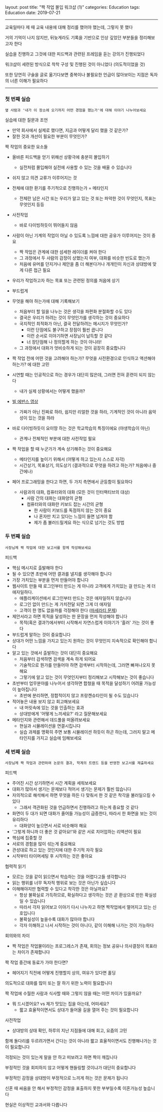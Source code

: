 layout: post
title: "짝 작업 몰입 워크샵 (1)"
categories: Education
tags: Education
date: 2019-07-21

---

교육일마다 제 때 교육 내용에 대해 정리를 했어야 했는데, 그렇지 못 했다

거의 기억이 나지 않지만, 뒤늦게라도 기록을 기반으로 인상 깊었던 부분들을 정리해보고자 한다

실습을 진행하고 그것에 대한 피드백과 관련된 프레임을 듣는 강의가 진행되었다

워크샵이 세련된 방식으로 착착 구성 및 진행된 것이 아니었다 (의도적이었을 것)

또한 당연히 구술을 글로 옮기다보면 중복이나 불필요한 언급이 많아보이는 지점은 독자의 너른 이해가 필요하다

---

### 첫 번째 실습

`옆 사람과 '내가 이 장소에 오기까지 어떤 경험을 했는가'에 대해 이야기 나누어보세요`



실습에 대한 질문과 조언

- 만약 회사에서 실제로 했다면, 지금과 어떻게 달리 했을 것 같은가?
- 잘한 것과 개선이 필요한 부분이 무엇인가?



짝 작업의 중요한 요소들

- 올바른 피드백을 얻기 위해선 상황극에 충분히 몰입하기
  - 실전처럼 몰입해야 실전에 사용할 수 있는 것을 배울 수 있습니다
- 쉬지 않고 의견 교류가 이루어지는 것
- 전체에 대한 환기를 주기적으로 진행하는가 = 메타인지
  - 전체란 남은 시간 또는 우리가 알고 있는 것 또는 파악한 것이 무엇인지, 목표는 무엇인지 등등
- 사전작업
  - 바로 다이빙하듯이 뛰어들지 않음
- 사람이 아닌 기계의 작업이 아닐 수 있도록 느낌에 대한 공유가 이루어지는 것이 중요
  - 짝 작업은 관계에 대한 섬세한 레이더를 켜야 한다
  - 그 과정에서 두 사람의 감정이 상했는지 여부, 대화를 비슷한 빈도로 했는가
  - 처음에 유머를 던지거나 제안을 좀 더 해본다거나 개개인이 자신과 상대방에 맞게 다른 접근 필요
- 우리가 작업하고자 하는 목표 또는 관련된 정의를 처음에 상기
- 부드럽게
- 무엇을 해야 하는가에 대해 기록해보기
  - 처음부터 할 일을 나누는 것은 생각을 파편화 분절화할 수도 있다
  - 결국은 우리가 하려는 것이 무엇인가를 생각하는 것이 중요하다
  - 국지적인 최적화가 아닌, 결국 전달하려는 메시지가 무엇인가?
    - 이런 단점에도 불구하고 장점이 훨씬 큽니다
    - 이런 순서로 이야기하면 사장님이 납득할 것 같다
    - 너 장단점해 나 정의할게 하는 것이 아니라!
  - 그 과정에서 대화가 엇비슷하게 되는 것이 굉장히 중요합니다



- 짝 작업 전에 어떤 것을 고려해야 하는가? 무엇을 사전환경으로 인식하고 액션해야 하는가? 에 대한 고민

- 시연할 때는 인공적으로 하는 경우가 대단히 많은데, 그러면 전혀 훈련이 되지 않는다
  - 내가 실제 상황에서는 어떻게 했을까?
- [빌 에반스 영상](https://youtu.be/anH8Y8vAz2Q?fbclid=IwAR0EwAJrPFmSUtyGPWND6_W0vEQn7KI9FTYo77yk-nFQfj8GN1IWryZvCh0)
  - 가짜가 아닌 진짜로 하라, 쉽지만 리얼한 것을 하라, 기계적인 것이 아니라 음악성이 있는 것을 하라
- 바로 다이빙하듯이 요이땅 하는 것은 학교학습의 특징이에요 (야생학습이 아닌)
  - 관계나 전체적인 부분에 대한 사전작업 필요
- 짝 작업을 할 때 누군가가 계속 상기해주는 것이 중요해요
  - 메타인지를 높이기 위해서 (어떻게 하고 있는지 스스로 자각)
  - 시간상기, 목표상기, 의도상기 (결과적으로 무엇을 하려고 하는가? 처음에나 중간에나)

- 페어 프로그래밍을 한다고 하면, 두 가지 측면에서 균등함이 필요하다
  - 사람과의 대화, 컴퓨터와의 대화 (모든 것이 인터랙티브의 대상)
    - 사람 간의 대화는 대화양의 균형
    - 컴퓨터와의 대화란 키보드 잡는 시간의 균형
      - 한 사람이 키보드를 독점하지 않는 것이 중요
      - 나 혼자만 치고 있다는 느낌이 들면 넘겨야 함
      - 제가 좀 불러드릴게요 하는 식으로 넘기는 것도 방법



### 두 번째 실습

`사장님께 짝 작업에 대한 보고서를 함께 작성해보세요`



피드백

- 핵심 메시지로 출발해야 한다
- 될 수 있으면 초반에 어떤 결과를 낼지를 생각해야 합니다
- 가장 가치있는 부분을 먼저 만들어야 합니다
- 웹사이트 만들 때 로그인부터 만드는 게 아니라 고객에게 가치있는 걸 만드는 게 더 애자일하다.
  - 애플리케이션에서 로그인부터 만드는 것은 애자일하지 않습니다
  - 로그인 없이 만드는 게 가치전달 되면 그게 더 애자일
  - 고객이 한 명도 없을까를 걱정해야 한다 ([마세라티 문제](https://blog.kivol.net/post/51143318331/마세라티-문제))
- 제안서라고 하면 목적을 달성하는 한 문장을 먼저 작성해야 합니다
  - 목적(혹은 결과?)에서부터 시작해서 자연스럽게 이야기가 '흘러' 가는 것이 좋다
- 부드럽게 말하는 것이 중요합니다
- 상대가 어떤 느낌을 가지고 있는지 원하는 것이 무엇인지 지속적으로 확인해야 합니다
- 알고 있는 것에서 출발하는 것이 대단히 중요해요
  - 처음부터 검색하면 검색을 계속 하게 되어요
  - 기술적으로 뭔가를 만들어야 하면 검색부터 시작하는데, 그러면 빠져나오지 못해요
  - 그렇기에 알고 있는 것이 무엇인지부터 정리해보고 시작해보는 것이 좋습니다
- 초반부터 업무분야를 나누어서 생각하면 합쳤을 때 목적을 달성하기 어려울 가능성이 높아집니다
  - 초반에 분리하면, 정합적이지 않고 프랑켄슈타인이 될 수도 있습니다
- 적어놓은 내용 보지 않고 회고해보세요
  - 내 머릿속에 있는 것을 인출하는 효과
  - 상대방에게 '어떻게 느끼세요?' 라고 질문해보세요
- 메타인지와 관련해서 데드풀을 떠올려보세요
  - 현실과 시뮬레이션을 연결시킵니다
  - 실습 과제를 명확히 주면 보통 시뮬레이션 하듯이 하곤 하는데, 그러지 말고 메타인지를 가지고 실습에 임해보세요



### 세 번째 실습

`사장님께 짝 작업과 관련하여 논문의 결과, 학계의 트렌드 등을 반영한 보고서를 제출하세요`



피드백

- 주어진 시간 상기하면서 시간 계획을 세워보세요
- 대화가 많아서 생기는 문제보다 적어서 생기는 문제가 훨씬 많습니다
- 자의적으로 해석해서 하면 무엇을 하든 다 맞춰서 한 것 같은 착각을 불러일으킬 수 있다
  - 그래서 객관화된 것을 언급하면서 진행하려고 하는게 중요할 것 같다
- 화면이 두 대가 되면 대화가 줄어들 가능성이 급증한다, 따라서 한 화면을 보는 것이 유리하다
  - 대화양이 높으면서 서로 비슷해야 해요
- '그렇게 하니까 더 좋은 것 같아요!'와 같은 서로 치어업하는 리액션이 필요
- 핵심에 집중할 것
- 서로의 경험을 많이 섞는게 중요해요
- 관성대로 하고 있는 것인지에 대한 주기적 자각 필요
- 시작부터 타이머세팅 후 시작하는 것은 좋아요



협력적 읽기

- 모르는 것을 같이 읽으면서 학습하는 것을 어렵다고들 생각합니다
- 읽는 행위를 너무 독자적 행위로 보는 것은 아닌가 싶습니다
- 이해해야지만 협력할 수 있다고 착각한 것은 아닐까요?
  - 항상 불확실로 가득하므로, 확실하다고 생각하는 것은 곧 환상으로 만든 확실성일 수 있습니다
  - 따라서 각자 읽어보고 이야기 다시 나누자고 하면 짝작업에서 멀어지고 있는 신호입니다
  - 불확실성이 높을수록 대화가 많아야 합니다
  - 각자 이해하고 나서 시작하는 것이 아니다, 같이 이해해 나가는 것이 가능하다



회의와의 차이

- 짝 작업은 작업물이라는 프로그레스가 존재, 회의는 정보 공유나 의사결정이 목표라는 차이가 존재합니다



짝 작업 중간에 동료가 가야 한다면?

- 헤어지기 직전에 어떻게 진행할지 상의, 여유가 있다면 홀딩



의도적으로 대화를 많이 또는 잘 하기 위한 노력이 필요합니다

짝 작업에 수월한 사람과 식사할 때와 그렇지 않을 때는 어떤 차이가 있을까요?

- 뭐 드시겠어요? vs 제가 맛있는 집을 아는데, 어떠세요?
  - 짧고 효율적이면서도 상대가 들어올 길을 열어 주는 것이 필요합니다



사전작업

- 상대방의 상태 확인, 하루의 지난 지점들에 대해 회고, 요즘의 고민



함께 돌다리를 두르려가면서 간다는 것이 아니라 짧고 효율적이면서도 진행해나가는 것이 필요합니다

걱정되는 것이 있는게 말을 안 하고 떠보려고 하면 짝이 깨집니다

부정적인 것을 회피하지 않고 어떻게 핸들링할 것이냐가 대단히 중요합니다

부정적인 감정을 상대방이 부정적으로 느끼게 하는 것은 문제가 됩니다

신혼 때 싸움을 안 해서 부정적인 감정을 표출하지 못한 부부일수록 이혼가능성 높습니다

현실은 이상적인 교과서와 다릅니다



